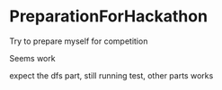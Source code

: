 # PreparationForHackathon

Try to prepare myself for competition

Seems work

expect the dfs part, still running test, other parts works 

